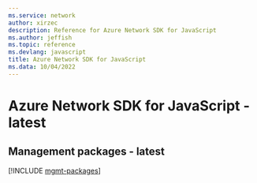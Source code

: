 ```yaml
---
ms.service: network
author: xirzec
description: Reference for Azure Network SDK for JavaScript
ms.author: jeffish
ms.topic: reference
ms.devlang: javascript
title: Azure Network SDK for JavaScript
ms.data: 10/04/2022
---
```

# Azure Network SDK for JavaScript - latest

## Management packages - latest
[!INCLUDE [mgmt-packages](network-mgmt-index.md)]